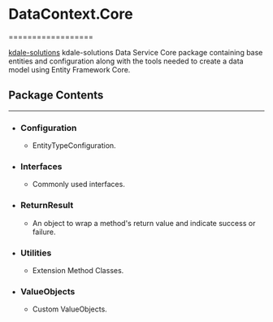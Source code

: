 ﻿# DataContext.Core
==================

[kdale-solutions](https://github.com/kdale-solutions) kdale-solutions Data Service Core package containing base entities and configuration along with the tools needed to create a data model using Entity Framework Core.

## Package Contents
-------------------

- ### Configuration
	- EntityTypeConfiguration.

- ### Interfaces
	- Commonly used interfaces.

- ### ReturnResult
	- An object to wrap a method's return value and indicate success or failure.

- ### Utilities
	- Extension Method Classes.
	
- ### ValueObjects
	- Custom ValueObjects.